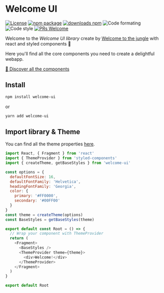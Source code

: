 # Welcome UI

[![License](https://img.shields.io/npm/l/welcome-ui.svg)](https://github.com/WTTJ/welcome-ui/blob/master/LICENSE) [![npm package](https://img.shields.io/npm/v/welcome-ui/latest.svg)](https://www.npmjs.com/package/welcome-ui) [![downloads npm](https://img.shields.io/npm/dw/welcome-ui.svg)](https://www.npmjs.com/package/welcome-ui) ![Code formating](https://img.shields.io/badge/code%20formating-prettier-blue.svg) ![Code style](https://img.shields.io/badge/code%20style-styled--components-ff69b4.svg) [![PRs Welcome](https://img.shields.io/badge/PRs-welcome-mediumspringgreen.svg)](https://github.com/WTTJ/welcome-ui/blob/master/CONTRIBUTING.md)

Welcome to the _Welcome UI library_ create by [Welcome to the jungle](http://www.welcometothejungle.co) with react and styled components 💅

Here you'll find all the core components you need to create a delightful webapp.

[🌴 Discover all the components](https://welcome-ui.now.sh)

## Install

```bash
npm install welcome-ui
```

or

```bash
yarn add welcome-ui
```

## Import library & Theme

You can find all the theme properties [here](https://welcome-ui.now.sh/themes).

```javascript
import React, { Fragment } from 'react'
import { ThemeProvider } from 'styled-components'
import { createTheme, getBaseStyles } from 'welcome-ui'

const options = {
  defaultFontSize: 16,
  defaultFontFamily: 'Helvetica',
  headingFontFamily: 'Georgia',
  color: {
    primary: '#FF0000',
    secondary: '#00FF00'
  }
}
const theme = createTheme(options)
const BaseStyles = getBaseStyles(theme)

export default const Root = () => {
  // Wrap your component with ThemeProvider
  return (
    <Fragment>
      <BaseStyles />
      <ThemeProvider theme={theme}>
        <div>Welcome!</div>
      </ThemeProvider>
    </Fragment>
  )
}

export default Root
```
